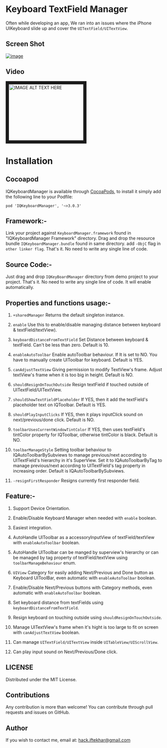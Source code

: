 Keyboard TextField Manager
==========================

Often while developing an app, We ran into an issues where the iPhone UIKeyboard slide up and cover the `UITextField/UITextView`.

## Screen Shot
[![image](./KeyboardTextFieldDemo/Screenshot/IQKeyboardManagerScreenshot.png)](http://youtu.be/6nhLw6hju2A)

## Video

<a href="http://www.youtube.com/watch?feature=player_embedded&v=6nhLw6hju2A
" target="_blank"><img src="http://img.youtube.com/vi/6nhLw6hju2A/0.jpg" 
alt="IMAGE ALT TEXT HERE" width="240" height="180" border="10" /></a>


Installation
==========================

Cocoapod
---
IQKeyboardManager is available through [CocoaPods](http://cocoapods.org), to install
it simply add the following line to your Podfile:

    pod 'IQKeyboardManager', '~>3.0.3'

Framework:-
---
Link your project against `KeyboardManager.framework` found in "IQKeyboardManager Framework" directory. Drag and drop the resource bundle `IQKeyboardManager.bundle` found in same directory. add `-ObjC` flag in `other linker flag`. That's it. No need to write any single line of code.

Source Code:-
---
Just drag and drop `IQKeyBoardManager` directory from demo project to your project. That's it. No need to write any single line of code. It will enable automatically.

Properties and functions usage:-
---
1)	`+sharedManager`
Returns the default singleton instance.

2)	`enable`
Use this to enable/disable managing distance between keyboard & textField/textView).

3)	`keyboardDistanceFromTextField`
Set Distance between keyboard & textField. Can't be less than zero. Default is 10.

4)	`enableAutoToolbar`
Enable autoToolbar behaviour. If It is set to NO. You have to manually create UIToolbar for keyboard. Default is YES.

5)	`canAdjustTextView`
Giving permission to modify TextView's frame. Adjust textView's frame when it is too big in height. Default is NO.

6)	`shouldResignOnTouchOutside`
Resign textField if touched outside of UITextField/UITextView.

7)	`shouldShowTextFieldPlaceholder`
If YES, then it add the textField's placeholder text on IQToolbar. Default is YES.

8)	`shouldPlayInputClicks`
If YES, then it plays inputClick sound on next/previous/done click. Default is NO.

9)	`toolbarUsesCurrentWindowTintColor`
If YES, then uses textField's tintColor property for IQToolbar, otherwise tintColor is black. Default is NO.

10)	`toolbarManageStyle`
Setting toolbar behaviour to IQAutoToolbarBySubviews to manage previous/next according to UITextField's hierarchy in it's SuperView. Set it to IQAutoToolbarByTag to manage previous/next according to UITextField's tag property in increasing order. Default is IQAutoToolbarBySubviews.

11)	`-resignFirstResponder`
Resigns currently first responder field.



## Feature:-

 1) Support Device Orientation.
 
 2) Enable/Disable Keyboard Manager when needed with `enable` boolean.

 3) Easiest integration.

 4) AutoHandle UIToolbar as a accessoryInputView of textField/textView with `enableAutoToolbar` boolean.

 5) AutoHandle UIToolbar can be manged by superview's hierarchy or can be managed by tag property of textField/textView using `toolbarManageBehaviour` enum.

 6) `UIView` Category for easily adding Next/Previous and Done button as Keyboard UIToolBar, even automatic with `enableAutoToolbar` boolean.

 7) Enable/Disable Next/Previous buttons with Category methods, even automatic with `enableAutoToolbar` boolean.

 8) Set keyboard distance from textFields using `keyboardDistanceFromTextField`.
 
 9) Resign keyboard on touching outside using `shouldResignOnTouchOutside`.
 
 10) Manage UITextView's frame when it's hight is too large to fit on screen with `canAdjustTextView` boolean.
 
 11) Can manage `UITextField/UITextView` inside `UITableView/UIScrollView`.
 
 12) Can play input sound on Next/Previous/Done click.

LICENSE
---
Distributed under the MIT License.

Contributions
---
Any contribution is more than welcome! You can contribute through pull requests and issues on GitHub.

Author
---
If you wish to contact me, email at: hack.iftekhar@gmail.com

